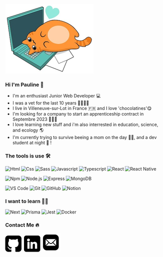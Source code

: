 ![alt text](https://github.com/Pops47/pops47/blob/main/assets/images/cat-on-laptop.jpg) 
### Hi I'm Pauline 👋     

- I'm an enthusiast Junior Web Developer 💻
- I was a vet for the last 10 years 🐶😸🐰🐹
- I live in Villeneuve-sur-Lot in France 🇫🇷 and I love 'chocolatines'😋
- I'm looking for a company to start an apprenticeship contract in Septembre 2023 🚀🚀🚀
- I love learning new stuff and i'm also interrested in education, science,  and ecology 🌎
- I'm currently trying to survive beeing a mom on the day 👦👶, and a dev student at night 🦸 !

### The tools is use 🛠️
![Html](https://img.shields.io/badge/HTML5-E34F26?style=for-the-badge&logo=html5&logoColor=white)
![Css](https://img.shields.io/badge/CSS3-1572B6?style=for-the-badge&logo=css3&logoColor=white)
![Sass](https://img.shields.io/badge/Sass-CC6699?style=for-the-badge&logo=sass&logoColor=white)
![Javascript](https://img.shields.io/badge/JavaScript-323330?style=for-the-badge&logo=javascript&logoColor=F7DF1E)
![Typescript](https://img.shields.io/badge/TypeScript-007ACC?style=for-the-badge&logo=typescript&logoColor=white)
![React](https://img.shields.io/badge/React-20232A?style=for-the-badge&logo=react&logoColor=61DAFB)
![React Native](https://img.shields.io/badge/React_Native-20232A?style=for-the-badge&logo=react&logoColor=61DAFB)

![Npm](https://img.shields.io/badge/npm-CB3837?style=for-the-badge&logo=npm&logoColor=white)
![Node.js](https://img.shields.io/badge/Node.js-339933?style=for-the-badge&logo=nodedotjs&logoColor=white)
![Express](https://img.shields.io/badge/Express.js-000000?style=for-the-badge&logo=express&logoColor=white)
![MongoDB](https://img.shields.io/badge/MongoDB-4EA94B?style=for-the-badge&logo=mongodb&logoColor=white)

![VS Code](https://img.shields.io/badge/VSCode-0078D4?style=for-the-badge&logo=visual%20studio%20code&logoColor=white)
![Git](https://img.shields.io/badge/GIT-E44C30?style=for-the-badge&logo=git&logoColor=white)
![GitHub](https://img.shields.io/badge/GitHub-100000?style=for-the-badge&logo=github&logoColor=white)
![Notion](https://img.shields.io/badge/Notion-000000?style=for-the-badge&logo=notion&logoColor=white)

### I want to learn 👨‍🎓

![Next](https://img.shields.io/badge/next.js-000000?style=for-the-badge&logo=nextdotjs&logoColor=white)
![Prisma](https://img.shields.io/badge/Prisma-3982CE?style=for-the-badge&logo=Prisma&logoColor=white)
![Jest](https://img.shields.io/badge/Jest-C21325?style=for-the-badge&logo=jest&logoColor=white)
![Docker](https://img.shields.io/badge/docker-%230db7ed.svg?style=for-the-badge&logo=docker&logoColor=white)

### Contact Me 🔥

[![GitHub](https://github.com/Pops47/pops47/blob/main/assets/images/github.png)](https://github.com/Pops47)&nbsp;
[![Linkedin](https://github.com/Pops47/pops47/blob/main/assets/images/linkedin.png)](https://www.linkedin.com/in/pauline-soubri%C3%A9-a3a570236/)
[![Mail](https://github.com/Pops47/pops47/blob/main/assets/images/email.png)](mailto:pauline.soubrie.pro@gmail.com)

